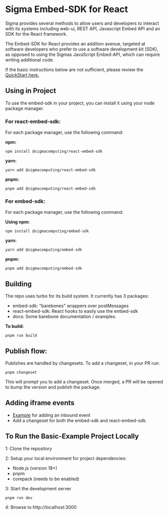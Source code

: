 # Sigma Embed-SDK for React
Sigma provides several methods to allow users and developers to interact with its systems including web-ui, REST API, Javascript Embed API and an SDK for the React framework.

The Embed-SDK for React provides an addition avenue, targeted at software developers who prefer to use a software development kit (SDK), as opposed to using the Sigmas JavaScript Embed-API, which can require writing additional code. 

If the basic instructions below are not sufficient, please review the [QuickStart here.](https://quickstarts.sigmacomputing.com/guide/embedding_15_embed_sdk/index.html?index=..%2F..index#0)

## Using in Project
To use the embed-sdk in your project, you can install it using your node package manager.

### For react-embed-sdk:
For each package manager, use the following command:

**npm:**
```code
npm install @sigmacomputing/react-embed-sdk
```

**yarn:**
```code
yarn add @sigmacomputing/react-embed-sdk
```

**pnpm:**
```code
pnpm add @sigmacomputing/react-embed-sdk
```

### For embed-sdk:
For each package manager, use the following command:

**Using npm:**
```code
npm install @sigmacomputing/embed-sdk
```

**yarn:**
```code
yarn add @sigmacomputing/embed-sdk
```

**pnpm:**
```code
pnpm add @sigmacomputing/embed-sdk
```

## Building
The repo uses turbo for its build system. It currently has 3 packages:

- embed-sdk: "barebones" wrappers over postMessages
- react-embed-sdk: React hooks to easily use the embed-sdk
- docs: Some barebone documentation / examples.

**To build:**
```code
pnpm run build
```

## Publish flow:
Publishes are handled by changesets. To add a changeset, in your PR run:
```code
pnpm changeset
```

This will prompt you to add a changeset. Once merged, a PR will be opened to bump the version and publish the package.

## Adding iframe events
- [Example](https://github.com/sigmacomputing/embed-sdk/pull/31) for adding an inbound event
- Add a changeset for both the embed-sdk and react-embed-sdk.

## To Run the Basic-Example Project Locally
1: Clone the repository

2: Setup your local environment for project dependencies:
- Node.js (version 18+)
- pnpm
- corepack (needs to be enabled)

3: Start the development server
```code
pnpm run dev
```

4: Browse to http://localhost:3000
